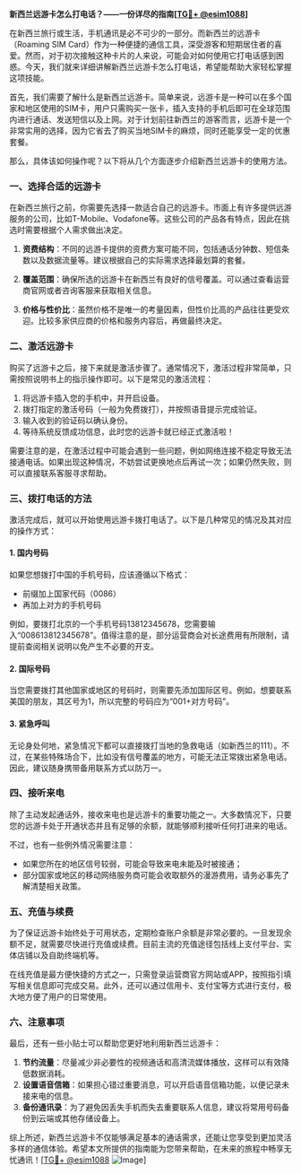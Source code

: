 **新西兰远游卡怎么打电话？——一份详尽的指南[[TG💪+ @esim1088](https://t.me/s/esim1088)]**

在新西兰旅行或生活，手机通讯是必不可少的一部分。而新西兰的远游卡（Roaming SIM Card）作为一种便捷的通信工具，深受游客和短期居住者的喜爱。然而，对于初次接触这种卡片的人来说，可能会对如何使用它打电话感到困惑。今天，我们就来详细讲解新西兰远游卡怎么打电话，希望能帮助大家轻松掌握这项技能。

首先，我们需要了解什么是新西兰远游卡。简单来说，远游卡是一种可以在多个国家和地区使用的SIM卡，用户只需购买一张卡，插入支持的手机后即可在全球范围内进行通话、发送短信以及上网。对于计划前往新西兰的游客而言，远游卡是一个非常实用的选择，因为它省去了购买当地SIM卡的麻烦，同时还能享受一定的优惠套餐。

那么，具体该如何操作呢？以下将从几个方面逐步介绍新西兰远游卡的使用方法。

### **一、选择合适的远游卡**
在新西兰旅行之前，你需要先选择一款适合自己的远游卡。市面上有许多提供远游服务的公司，比如T-Mobile、Vodafone等。这些公司的产品各有特点，因此在挑选时需要根据个人需求做出决定。

1. **资费结构**：不同的远游卡提供的资费方案可能不同，包括通话分钟数、短信条数以及数据流量等。建议根据自己的实际需求选择最划算的套餐。
   
2. **覆盖范围**：确保所选的远游卡在新西兰有良好的信号覆盖。可以通过查看运营商官网或者咨询客服来获取相关信息。

3. **价格与性价比**：虽然价格不是唯一的考量因素，但性价比高的产品往往更受欢迎。比较多家供应商的价格和服务内容后，再做最终决定。

### **二、激活远游卡**
购买了远游卡之后，接下来就是激活步骤了。通常情况下，激活过程非常简单，只需按照说明书上的指示操作即可。以下是常见的激活流程：

1. 将远游卡插入您的手机中，并开启设备。
2. 拨打指定的激活号码（一般为免费拨打），并按照语音提示完成验证。
3. 输入收到的验证码以确认身份。
4. 等待系统反馈成功信息，此时您的远游卡就已经正式激活啦！

需要注意的是，在激活过程中可能会遇到一些问题，例如网络连接不稳定导致无法接通电话。如果出现这种情况，不妨尝试更换地点后再试一次；如果仍然失败，则可以直接联系客服寻求帮助。

### **三、拨打电话的方法**
激活完成后，就可以开始使用远游卡拨打电话了。以下是几种常见的情况及其对应的操作方式：

#### 1. **国内号码**
如果您想拨打中国的手机号码，应该遵循以下格式：
- 前缀加上国家代码（0086）
- 再加上对方的手机号码

例如，要拨打北京的一个手机号码13812345678，您需要输入“008613812345678”。值得注意的是，部分运营商会对长途费用有所限制，请提前查阅相关说明以免产生不必要的开支。

#### 2. **国际号码**
当您需要拨打其他国家或地区的号码时，则需要先添加国际区号。例如，想要联系美国的朋友，其区号为1，所以完整的号码应为“001+对方号码”。

#### 3. **紧急呼叫**
无论身处何地，紧急情况下都可以直接拨打当地的急救电话（如新西兰的111）。不过，在某些特殊场合下，比如没有信号覆盖的地方，可能无法正常拨出紧急电话。因此，建议随身携带备用联系方式以防万一。

### **四、接听来电**
除了主动发起通话外，接收来电也是远游卡的重要功能之一。大多数情况下，只要您的远游卡处于开通状态并且有足够的余额，就能够顺利接听任何打进来的电话。

不过，也有一些例外情况需要注意：
- 如果您所在的地区信号较弱，可能会导致来电未能及时被接通；
- 部分国家或地区的移动网络服务商可能会收取额外的漫游费用，请务必事先了解清楚相关政策。

### **五、充值与续费**
为了保证远游卡始终处于可用状态，定期检查账户余额是非常必要的。一旦发现余额不足，就需要尽快进行充值或续费。目前主流的充值途径包括线上支付平台、实体店铺以及自助终端机等。

在线充值是最方便快捷的方式之一，只需登录运营商官方网站或APP，按照指引填写相关信息即可完成交易。此外，还可以通过信用卡、支付宝等方式进行支付，极大地方便了用户的日常使用。

### **六、注意事项**
最后，还有一些小贴士可以帮助您更好地利用新西兰远游卡：

1. **节约流量**：尽量减少非必要性的视频通话和高清流媒体播放，这样可以有效降低数据消耗。
2. **设置语音信箱**：如果担心错过重要消息，可以开启语音信箱功能，以便记录未接来电的信息。
3. **备份通讯录**：为了避免因丢失手机而失去重要联系人信息，建议将常用号码备份到云端或其他存储设备上。

综上所述，新西兰远游卡不仅能够满足基本的通话需求，还能让您享受到更加灵活多样的通信体验。希望本文所提供的指南能为您带来帮助，在未来的旅程中畅享无忧通讯！[[TG💪+ @esim1088](https://t.me/s/esim1088) ![Image](https://i.postimg.cc/4NQfJmqS/Snipaste-2025-05-13-00-14-12.png)]